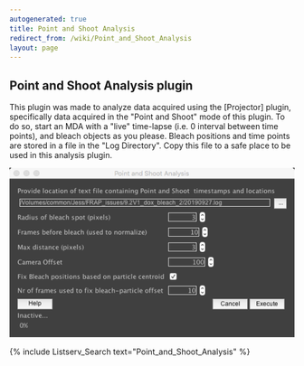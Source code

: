 ```yaml
---
autogenerated: true
title: Point and Shoot Analysis
redirect_from: /wiki/Point_and_Shoot_Analysis
layout: page
---
```


## Point and Shoot Analysis plugin

This plugin was made to analyze data acquired using the \[Projector\]
plugin, specifically data acquired in the "Point and Shoot" mode of this
plugin. To do so, start an MDA with a "live" time-lapse (i.e. 0 interval
between time points), and bleach objects as you please. Bleach positions
and time points are stored in a file in the "Log Directory". Copy this
file to a safe place to be used in this analysis plugin.

![](media/_PointAndShoot.png "_PointAndShoot.png")

{% include Listserv_Search text="Point_and_Shoot_Analysis" %}

